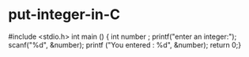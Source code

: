 # put-integer-in-C




#include <stdio.h>
int main ()
{ int number ;
printf("enter an integer:");
scanf("%d", &number);
printf ("You entered : %d", &number);
return 0;} 
